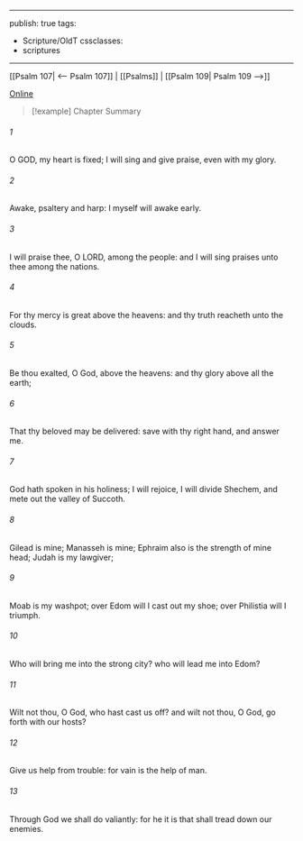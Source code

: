 

---
publish: true
tags:
  - Scripture/OldT
cssclasses:
  - scriptures
---
[[Psalm 107| <-- Psalm 107]] | [[Psalms]] | [[Psalm 109| Psalm 109 -->]]

[Online](https://churchofjesuschrist.org/study/scriptures/ot/ps/108?lang=eng)

>[!example] Chapter Summary
>
###### 1
O GOD, my heart is fixed; I will sing and give praise, even with my glory.
###### 2
Awake, psaltery and harp: I myself will awake early.
###### 3
I will praise thee, O LORD, among the people: and I will sing praises unto thee among the nations.
###### 4
For thy mercy is great above the heavens: and thy truth reacheth unto the clouds.
###### 5
Be thou exalted, O God, above the heavens: and thy glory above all the earth;
###### 6
That thy beloved may be delivered: save with thy right hand, and answer me.
###### 7
God hath spoken in his holiness; I will rejoice, I will divide Shechem, and mete out the valley of Succoth.
###### 8
Gilead is mine; Manasseh is mine; Ephraim also is the strength of mine head; Judah is my lawgiver;
###### 9
Moab is my washpot; over Edom will I cast out my shoe; over Philistia will I triumph.
###### 10
Who will bring me into the strong city?  who will lead me into Edom?
###### 11
Wilt not thou, O God, who hast cast us off?  and wilt not thou, O God, go forth with our hosts?
###### 12
Give us help from trouble: for vain is the help of man.
###### 13
Through God we shall do valiantly: for he it is that shall tread down our enemies.



